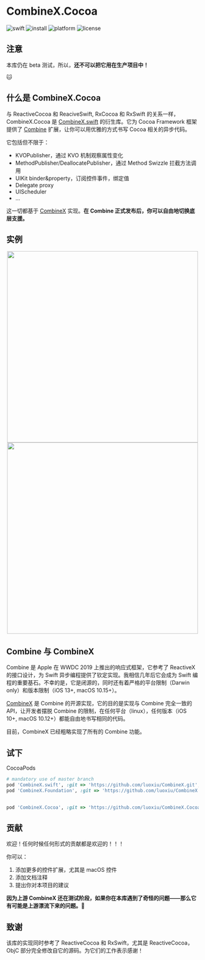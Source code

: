 # CombineX.Cocoa

![swift](https://img.shields.io/badge/swift-5.0-orange)
![install](https://img.shields.io/badge/install-spm%20%7C%20cocoapods%20%7C%20carthage-ff69b4)
![platform](https://img.shields.io/badge/platform-ios%20%7C%20macos%20%7C%20watchos%20%7C%20tvos-lightgrey)
![license](https://img.shields.io/github/license/luoxiu/combinex?color=black)

## 注意

本库仍在 beta 测试，所以，**还不可以把它用在生产项目中！**

🐱

## 什么是 CombineX.Cocoa

与 ReactiveCocoa 和 ReaciveSwift, RxCocoa 和 RxSwift 的关系一样，CombineX.Cocoa 是 [CombineX.swift](https://github.com/luoxiu/CombineX) 的衍生库。它为 Cocoa Framework 框架提供了 [Combine](https://developer.apple.com/documentation/combine) 扩展，让你可以用优雅的方式书写 Cocoa 相关的异步代码。

它包括但不限于：

- KVOPublisher，通过 KVO 机制观察属性变化
- MethodPublisher/DeallocatePublisher，通过 Method Swizzle 拦截方法调用
- UIKit binder&property，订阅控件事件，绑定值
- Delegate proxy
- UIScheduler
- ... 

这一切都基于 [CombineX](https://github.com/luoxiu/CombineX) 实现。**在 Combine 正式发布后，你可以自由地切换底层支援。**

## 实例

<p align="center">
<img src="demo.1.gif" height="500">
<img src="demo.2.gif" height="500">
</p>

## Combine 与 CombineX

Combine 是 Apple 在 WWDC 2019 上推出的响应式框架，它参考了 ReactiveX 的接口设计，为 Swift 异步编程提供了钦定实现。我相信几年后它会成为 Swift 编程的重要基石。不幸的是，它是闭源的，同时还有着严格的平台限制（Darwin only）和版本限制（iOS 13+, macOS 10.15+）。

[CombineX](https://github.com/luoxiu/CombineX) 是 Combine 的开源实现，它的目的是实现与 Combine 完全一致的 API，让开发者摆脱 Combine 的限制，在任何平台（linux），任何版本（iOS 10+, macOS 10.12+）都能自由地书写相同的代码。

目前，CombineX 已经粗略实现了所有的 Combine 功能。

## 试下

CocoaPods

```ruby
# mandatory use of master branch
pod 'CombineX.swift', :git => 'https://github.com/luoxiu/CombineX.git', :branch => 'master'
pod 'CombineX.Foundation', :git => 'https://github.com/luoxiu/CombineX.Foundation.git', :branch => 'master'
  

pod 'CombineX.Cocoa', :git => 'https://github.com/luoxiu/CombineX.Cocoa.git', :branch => 'master'
```

## 贡献

欢迎！任何时候任何形式的贡献都是欢迎的！！！

你可以：

1. 添加更多的控件扩展，尤其是 macOS 控件
2. 添加文档注释
3. 提出你对本项目的建议

**因为上游 CombineX 还在测试阶段，如果你在本库遇到了奇怪的问题——那么它有可能是上游漂流下来的问题。🤣**

## 致谢

该库的实现同时参考了 ReactiveCocoa 和 RxSwift，尤其是 ReactiveCocoa，ObjC 部分完全修改自它的源码。为它们的工作表示感谢！
